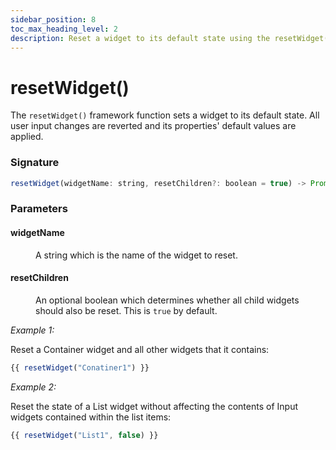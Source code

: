 ```yaml
---
sidebar_position: 8
toc_max_heading_level: 2
description: Reset a widget to its default state using the resetWidget() Appsmith framework function.
---
```

# resetWidget()

The `resetWidget()` framework function sets a widget to its default state. All user input changes are reverted and its properties' default values are applied.

### Signature

```javascript
resetWidget(widgetName: string, resetChildren?: boolean = true) -> Promise
```

### Parameters

#### widgetName

<dd>

A string which is the name of the widget to reset.

</dd>

#### resetChildren

<dd>

An optional boolean which determines whether all child widgets should also be reset. This is `true` by default.

</dd>

_Example 1:_

Reset a Container widget and all other widgets that it contains:

```javascript
{{ resetWidget("Conatiner1") }}
```

_Example 2:_

Reset the state of a List widget without affecting the contents of Input widgets contained within the list items:

```javascript
{{ resetWidget("List1", false) }}
```
